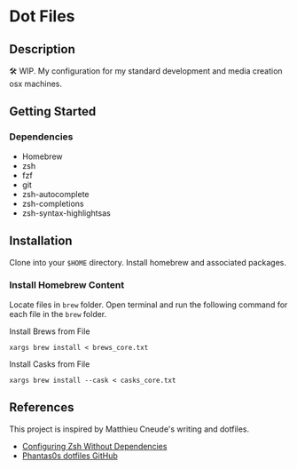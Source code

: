 
# Dot Files

## Description

🛠️ WIP. My configuration for my standard development and media creation osx machines.

## Getting Started

### Dependencies

- Homebrew
- zsh
- fzf
- git
- zsh-autocomplete
- zsh-completions
- zsh-syntax-highlightsas

## Installation

Clone into your `$HOME` directory. Install homebrew and associated packages.

### Install Homebrew Content

Locate files in `brew` folder. Open terminal and run the following command for each file in the `brew` folder. 

Install Brews from File
```
xargs brew install < brews_core.txt
```

Install Casks from File
```
xargs brew install --cask < casks_core.txt
```

## References

This project is inspired by Matthieu Cneude's writing and dotfiles.

- [Configuring Zsh Without Dependencies](https://thevaluable.dev/zsh-install-configure-mouseless/)
- [Phantas0s dotfiles GitHub](https://github.com/Phantas0s/.dotfiles)
